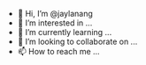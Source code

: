 - 👋 Hi, I’m @jaylanang
- 👀 I’m interested in ...
- 🌱 I’m currently learning ...
- 💞️ I’m looking to collaborate on ...
- 📫 How to reach me ...

<!---
jaylanang/jaylanang is a ✨ special ✨ repository because its `README.md` (this file) appears on your GitHub profile.
You can click the Preview link to take a look at your changes.
--->
